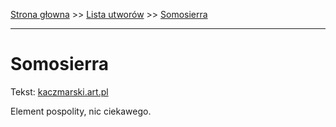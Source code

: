 [Strona głowna](../index.md) >> [Lista utworów](../list.md) >> [Somosierra](550.md)

---

# Somosierra

Tekst: [kaczmarski.art.pl](https://www.kaczmarski.art.pl/tworczosc/wiersze/somosierra/)

Element pospolity, nic ciekawego.